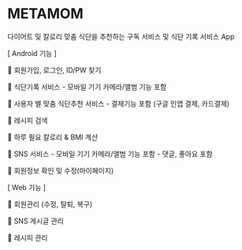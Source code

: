 # METAMOM
 
 다이어트 및 칼로리 맞춤 식단을 추천하는 구독 서비스 및 식단 기록 서비스 App 
 
 [ Android 기능 ]
 
 🔸 회원가입, 로그인, ID/PW 찾기
 
 🔸 식단기록 서비스
    - 모바일 기기 카메라/앨범 기능 포함
    
 🔸 사용자 별 맞춤 식단추천 서비스
    - 결제기능 포함 (구글 인앱 결제, 카드결제)
    
 🔸 레시피 검색
 
 🔸 하루 필요 칼로리 & BMI 계산
 
 🔸 SNS 서비스
    - 모바일 기기 카메라/앨범 기능 포함
    - 댓글, 좋아요 포함
    
 🔸 회원정보 확인 및 수정(마이페이지)
 
 
 [ Web 기능 ]
 
 🔸 회원관리 (수정, 탈퇴, 복구)
 
 🔸 SNS 게시글 관리
 
 🔸 레시피 관리

